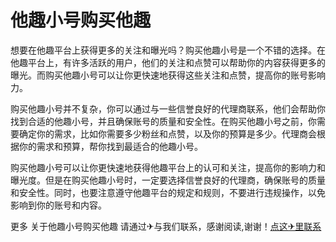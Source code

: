 # 他趣小号购买他趣

想要在他趣平台上获得更多的关注和曝光吗？购买他趣小号是一个不错的选择。在他趣平台上，有许多活跃的用户，他们的关注和点赞可以帮助你的内容获得更多的曝光。而购买他趣小号可以让你更快速地获得这些关注和点赞，提高你的账号影响力。

购买他趣小号并不复杂，你可以通过与一些信誉良好的代理商联系，他们会帮助你找到合适的他趣小号，并且确保账号的质量和安全性。在购买他趣小号之前，你需要确定你的需求，比如你需要多少粉丝和点赞，以及你的预算是多少。代理商会根据你的需求和预算，帮你找到最适合的他趣小号。

购买他趣小号可以让你更快速地获得他趣平台上的认可和关注，提高你的影响力和曝光度。但是在购买他趣小号时，一定要选择信誉良好的代理商，确保账号的质量和安全性。同时，也要注意遵守他趣平台的规定和规则，不要进行违规操作，以免影响到你的账号和内容。

更多 关于他趣小号购买他趣 请通过✈与我们联系，感谢阅读,谢谢！[点这✈里联系](https://lm.k02.cc)